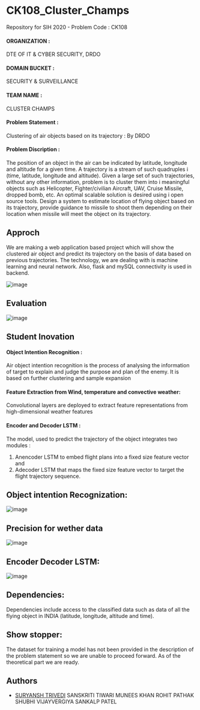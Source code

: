 
# CK108_Cluster_Champs

Repository for SIH 2020 - Problem Code : CK108 

#### ORGANIZATION :
DTE OF IT & CYBER SECURITY, DRDO
#### DOMAIN BUCKET : 
SECURITY & SURVEILLANCE
#### TEAM NAME :
CLUSTER CHAMPS
#### Problem Statement :
Clustering of air objects based on its trajectory : By DRDO
#### Problem Discription :
The position of an object in the air can be indicated by latitude, longitude
and altitude for a given time. A trajectory is a stream of such quadruples i
(time, latitude, longitude and altitude). Given a large set of such 
trajectories, without any other information, problem is to cluster them into i
meaningful objects such as Helicopter, Fighter/civilian Aircraft, UAV, Cruise 
Missile, dropped bomb, etc. An optimal scalable solution is desired using i
open source tools. Design a system to estimate location of flying object
based on its trajectory, provide guidance to missile to shoot them
depending on their location when missile will meet the object on its
trajectory. 

## Approch

We are making a web application based project which will show the clustered air object and predict its trajectory on the basis of data based on previous trajectories. The technology, we are dealing with is machine learning and neural network. Also, flask and mySQL connectivity is used in backend. 


![image](https://user-images.githubusercontent.com/44112240/150372909-ff18f2dc-5e25-4426-b2ff-a7b04ec3d6a8.png)

## Evaluation
![image](https://user-images.githubusercontent.com/44112240/150373340-b59ec314-e6f2-4d65-be56-61acd36dd16f.png)

## Student Inovation

#### Object Intention Recognition :

Air object intention recognition is the process of analysing the information of target to
explain and judge the purpose and plan of the enemy. It is based on further clustering and
sample expansion

#### Feature Extraction from Wind, temperature and convective weather:

Convolutional layers are deployed to extract feature representations from high-dimensional
weather features

#### Encoder and Decoder LSTM :

The model, used to predict the trajectory of the object integrates two modules :
1. Anencoder LSTM to embed flight plans into a fixed size feature vector and
2. Adecoder LSTM that maps the fixed size feature vector to target the flight trajectory
sequence.

## Object intention Recognization:
![image](https://user-images.githubusercontent.com/44112240/150374457-8abc2185-0136-4ff6-ad3b-cfb1931c2605.png)
## Precision for wether data
![image](https://user-images.githubusercontent.com/44112240/150374619-fbe9527b-2084-4fe4-8206-46b37d2ef2c2.png)
## Encoder Decoder LSTM:
![image](https://user-images.githubusercontent.com/44112240/150374842-29b5532b-be0e-4fbe-b050-e1debbdb21d3.png)


## Dependencies: 
Dependencies include access to the classified data
such as data of all the flying object in INDIA (latitude,
longitude, altitude and time).

## Show stopper:
The dataset for training a model has
not been provided in the description of the problem
statement so we are unable to proceed forward. As of
the theoretical part we are ready.


## Authors

- [SURYANSH TRIVEDI](https://www.github.com/skt2020)
SANSKRITI TIWARI
MUNEES KHAN
ROHIT PATHAK
SHUBHI VIJAYVERGIYA
SANKALP PATEL





